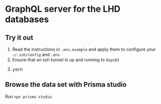 # GraphQL server for the LHD databases

## Try it out

1. Read the instructions in `.env.example` and apply them to configure your `~/.ssh/config` and `.env`
1. Ensure that an ssh tunnel is up and running to `dsps03`
1. <pre>yarn</pre>

## Browse the data set with Prisma studio

Run `npx prisma studio`.
